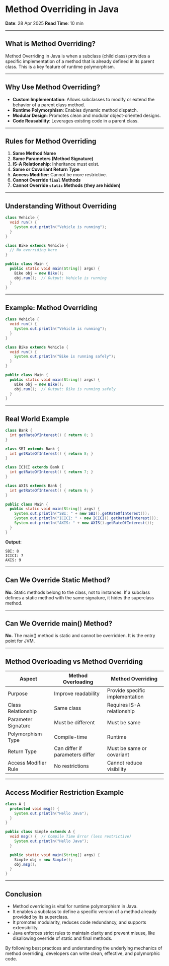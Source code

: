 # Method Overriding in Java

**Date**: 28 Apr 2025
**Read Time**: 10 min

---

## What is Method Overriding?

Method Overriding in Java is when a subclass (child class) provides a specific implementation of a method that is already defined in its parent class. This is a key feature of runtime polymorphism.

---

## Why Use Method Overriding?

* **Custom Implementation**: Allows subclasses to modify or extend the behavior of a parent class method.
* **Runtime Polymorphism**: Enables dynamic method dispatch.
* **Modular Design**: Promotes clean and modular object-oriented designs.
* **Code Reusability**: Leverages existing code in a parent class.

---

## Rules for Method Overriding

1. **Same Method Name**
2. **Same Parameters (Method Signature)**
3. **IS-A Relationship**: Inheritance must exist.
4. **Same or Covariant Return Type**
5. **Access Modifier**: Cannot be more restrictive.
6. **Cannot Override `final` Methods**
7. **Cannot Override `static` Methods (they are hidden)**

---

## Understanding Without Overriding

```java
class Vehicle {
  void run() {
    System.out.println("Vehicle is running");
  }
}

class Bike extends Vehicle {
  // No overriding here
}

public class Main {
  public static void main(String[] args) {
    Bike obj = new Bike();
    obj.run();  // Output: Vehicle is running
  }
}
```

---

## Example: Method Overriding

```java
class Vehicle {
  void run() {
    System.out.println("Vehicle is running");
  }
}

class Bike extends Vehicle {
  void run() {
    System.out.println("Bike is running safely");
  }
}

public class Main {
  public static void main(String[] args) {
    Bike obj = new Bike();
    obj.run();  // Output: Bike is running safely
  }
}
```

---

## Real World Example

```java
class Bank {
  int getRateOfInterest() { return 0; }
}

class SBI extends Bank {
  int getRateOfInterest() { return 8; }
}

class ICICI extends Bank {
  int getRateOfInterest() { return 7; }
}

class AXIS extends Bank {
  int getRateOfInterest() { return 9; }
}

public class Main {
  public static void main(String[] args) {
    System.out.println("SBI: " + new SBI().getRateOfInterest());
    System.out.println("ICICI: " + new ICICI().getRateOfInterest());
    System.out.println("AXIS: " + new AXIS().getRateOfInterest());
  }
}
```

**Output:**

```
SBI: 8
ICICI: 7
AXIS: 9
```

---

## Can We Override Static Method?

**No.** Static methods belong to the class, not to instances. If a subclass defines a static method with the same signature, it hides the superclass method.

---

## Can We Override main() Method?

**No.** The main() method is static and cannot be overridden. It is the entry point for JVM.

---

## Method Overloading vs Method Overriding

| Aspect               | Method Overloading              | Method Overriding               |
| -------------------- | ------------------------------- | ------------------------------- |
| Purpose              | Improve readability             | Provide specific implementation |
| Class Relationship   | Same class                      | Requires IS-A relationship      |
| Parameter Signature  | Must be different               | Must be same                    |
| Polymorphism Type    | Compile-time                    | Runtime                         |
| Return Type          | Can differ if parameters differ | Must be same or covariant       |
| Access Modifier Rule | No restrictions                 | Cannot reduce visibility        |

---

## Access Modifier Restriction Example

```java
class A {
  protected void msg() {
    System.out.println("Hello Java");
  }
}

public class Simple extends A {
  void msg() {  // Compile Time Error (less restrictive)
    System.out.println("Hello Java");
  }

  public static void main(String[] args) {
    Simple obj = new Simple();
    obj.msg();
  }
}
```

---

## Conclusion

* Method overriding is vital for runtime polymorphism in Java.
* It enables a subclass to define a specific version of a method already provided by its superclass.
* It promotes modularity, reduces code redundancy, and supports extensibility.
* Java enforces strict rules to maintain clarity and prevent misuse, like disallowing override of static and final methods.

By following best practices and understanding the underlying mechanics of method overriding, developers can write clean, effective, and polymorphic code.
